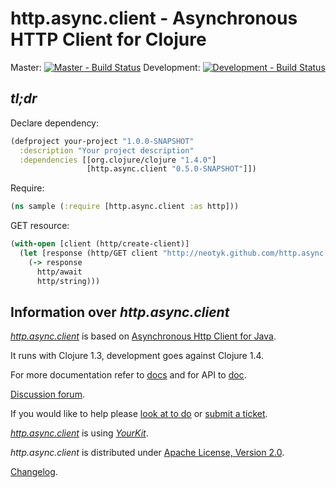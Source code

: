 http.async.client - Asynchronous HTTP Client for Clojure
========================================================

Master: [![Master - Build Status](https://secure.travis-ci.org/neotyk/http.async.client.png?branch=master)](http://travis-ci.org/neotyk/http.async.client)
Development: [![Development - Build Status](https://secure.travis-ci.org/neotyk/http.async.client.png?branch=development)](http://travis-ci.org/neotyk/http.async.client)

## *tl;dr*
Declare dependency:

``` clojure
(defproject your-project "1.0.0-SNAPSHOT"
  :description "Your project description"
  :dependencies [[org.clojure/clojure "1.4.0"]
                 [http.async.client "0.5.0-SNAPSHOT"]])
```

Require:

``` clojure
(ns sample (:require [http.async.client :as http]))
```

GET resource:

``` clojure
(with-open [client (http/create-client)]
  (let [response (http/GET client "http://neotyk.github.com/http.async.client/")]
    (-> response
      http/await
      http/string)))
```

## Information over *http.async.client*

[*http.async.client*](http://github.com/neotyk/http.async.client) is
based on [Asynchronous Http Client for Java](http://github.com/sonatype/async-http-client).

It runs with Clojure 1.3, development goes against Clojure 1.4.

For more documentation refer to
 [docs](http://neotyk.github.com/http.async.client/docs.html) and for
 API to [doc](http://neotyk.github.com/http.async.client/doc/).

[Discussion forum](http://groups.google.com/group/httpasyncclient).

If you would like to help please
[look at to do](http://neotyk.github.com/http.async.client/todo.html)
or
[submit a ticket](http://github.com/neotyk/http.async.client/issues).

[*http.async.client*](http://github.com/neotyk/http.async.client) is
using [*YourKit*](http://www.yourkit.com/).

*http.async.client* is distributed under [Apache License, Version 2.0](http://www.apache.org/licenses/LICENSE-2.0.html).

[Changelog](http://neotyk.github.com/http.async.client/changelog.html).
